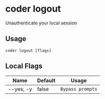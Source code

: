 # coder logout

Unauthenticate your local session
## Usage
```console
coder logout [flags]
```

## Local Flags
| Name |  Default | Usage |
| ---- |  ------- | ----- |
| --yes, -y | false | <code>Bypass prompts</code>|